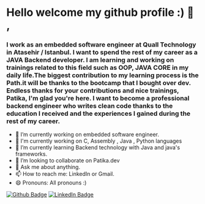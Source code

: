 

# Hello welcome my github profile :) 👋 ,

### I work as an embedded software engineer at Quall Technology in Atasehir / Istanbul. I want to spend the rest of my career as a JAVA Backend developer. I am learning and working on trainings related to this field such as OOP, JAVA CORE in my daily life.The biggest contribution to my learning process is the Path.it will be thanks to the bootcamp that I bought over dev. Endless thanks for your contributions and nice trainings, Patika, I'm glad you're here.  I want to become a professional backend engineer who writes clean code thanks to the education I received and the experiences I gained during the rest of my career.


- 🔭 I’m currently working on embedded software engineer.
- 👋 I'm currently working on C, Assembly , Java , Python languages
- 🌱 I’m currently learning Backend technology with Java and java's frameworks.
- 👯 I’m looking to collaborate on Patika.dev
- 💬 Ask me about anything.
- 📫 How to reach me: LinkedIn or Gmail.
- 😄 Pronouns: All pronouns :)


[![Github Badge](https://img.shields.io/badge/-Github-000?style=quare&labelColor=000&logo=Github&logoColor=white&link=link)](https://github.com/alicanli1995)
[![LinkedIn Badge](https://i.ibb.co/DVdTPH9/super-tiny-icons-linkedin-1324450747503589428.png)](https://www.linkedin.com/in/ali-canli/)


